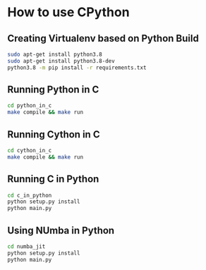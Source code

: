 # How to use CPython

## Creating Virtualenv based on Python Build

```bash
sudo apt-get install python3.8
sudo apt-get install python3.8-dev
python3.8 -m pip install -r requirements.txt
```

## Running Python in C

```bash
cd python_in_c
make compile && make run
```

## Running Cython in C

```bash
cd cython_in_c
make compile && make run
```

## Running C in Python

```bash
cd c_in_python
python setup.py install
python main.py
```

## Using NUmba in Python

```bash
cd numba_jit
python setup.py install
python main.py
```
